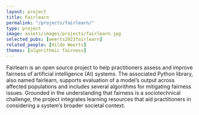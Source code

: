 ```yaml
---
layout: project
title: Fairlearn
permalink: "/projects/fairlearn/"
type: project
image: assets/images/projects/fairlearn.jpg
selected_pubs: [weerts2023fairlearn]
related_people: [Hilde Weerts]
themes: [algorithmic fairness]
---
```


Fairlearn is an open source project to help practitioners assess and improve fairness of artificial intelligence (AI) systems. The associated Python library, also named fairlearn, supports evaluation of a model’s output across affected populations and includes several algorithms for mitigating fairness issues. Grounded in the understanding that fairness is a sociotechnical challenge, the project integrates learning resources that aid practitioners in considering a system’s broader societal context.

